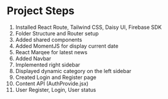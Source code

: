 # Project Steps

1. Installed React Route, Tailwind CSS, Daisy UI, Firebase SDK
2. Folder Structure and Router setup
3. Added shared components
4. Added MomentJS for display current date
5. React Marqee for latest news
6. Added Navbar
7. Implemented right sidebar
8. Displayed dynamic category on the left sidebar
9. Created Login and Register page
10. Content API (AuthProvide.jsx)
11. User Register, Login, User status